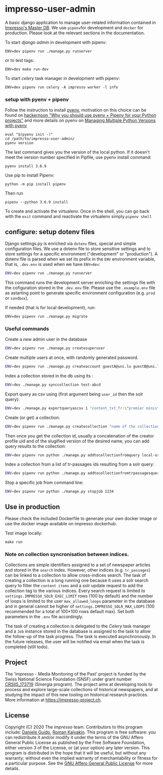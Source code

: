 # impresso-user-admin

A basic django application to manage user-related information contained in [Impresso's Master DB](https://github.com/impresso/impresso-master-db).
We use `pipenv`for development and `docker` for production. Please look at the relevant sections in the documentation.

To start _django admin_ in development with pipenv:

    ENV=dev pipenv run ./manage.py runserver

or to test tags:

    ENV=dev make run-dev

To start _celery_ task manager in development with pipenv:

    ENV=dev pipenv run celery -A impresso worker -l info

### setup with pyenv + pipenv

Follow the instruction to install [pyenv](https://github.com/pyenv/pyenv), motivation on this choice can be found on [hackernoon "Why you should use pyenv + Pipenv for your Python projects"](https://hackernoon.com/reaching-python-development-nirvana-bb5692adf30c)
and more details on pyenv on [Managing Multiple Python Versions with pyenv](http://akbaribrahim.com/managing-multiple-python-versions-with-pyenv/)

```
eval "$(pyenv init -)"
cd /path/to/impresso-user-admin/
pyenv version
```

The last command gives you the version of the local python. If it doesn't meet the version number specified in Pipfile,
use pyenv install command:

```
pyenv install 3.6.9
```

Use pip to install Pipenv:

```
python -m pip install pipenv
```

Then run

```
pipenv --python 3.6.9 install
```

To create and activate the virtualenv. Once in the shell, you can go back with the `exit` command and reactivate the virtualenv simply `pipenv shell`

## configure: setup dotenv files

Django settings.py is enriched via `dotenv` files, special and simple configuration files.
We use a dotenv file to store sensitive settings and to store settings for a specific environment ("development" or "production"). A dotenv file is parsed when we set its prefix in the `ENV` environment variable, that is, `.dev.env` is used when we have `ENV=dev`:

```sh
ENV=dev pipenv run ./manage.py runserver
```

This command runs the development server enriching the settings file with the cofiguration stored in the `.dev.env` file.
Please use the `.example.env` file as astarting point to generate specific environment configuration (e.g. `prod` or `sandbox`).

If needed (that is for local development), run:

```
ENV=dev pipenv run ./manage.py migrate
```

### Useful commands

Create a new admin user in the database

```sh
ENV=dev pipenv run ./manage.py createsuperuser
```

Create multiple users at once, with randomly generated password.

```sh
ENV=dev pipenv run ./manage.py createaccount guestA@uni.lu guestB@uni.lu
```

Index a collection stored in the db using its <id>:

```sh
ENV=dev ./manage.py synccollection test-abcd
```

Export query as csv using (first argument being `user_id` then the solr query):

```sh
ENV=dev ./manage.py exportqueryascsv 1 "content_txt_fr:\"premier ministre portugais\""
```

Create (or get) a collection:

```sh
ENV=dev pipenv run ./manage.py createcollection "name of the collection" my-username
```

Then once you get the collection id, usually a concatenation of the creator profile uid and of the slugified version of the desired name, you can add query results to the collection:

```sh
ENV=dev pipenv run python ./manage.py addtocollectionfromquery local-user_name-of-the-collection "content_txt_fr:\"premier ministre portugais\""
```

Index a collection from a list of tr-passages ids resulting from a solr query:

```sh
ENV=dev pipenv run python ./manage.py addtocollectionfromtrpassagesquery local-dg-abcde "cluster_id_s:tr-nobp-all-v01-c8590083914"
```

Stop a specific job from command line:

```sh
ENV=dev pipenv run python ./manage.py stopjob 1234
```

## Use in production

Please check the included Dockerfile to generate your own docker image or use the docker image available on impresso dockerhub.

Test image locally:

```
make run
```

### Note on collection syncronisation between indices.

Collections are simple identifiers assigned to a set of newspaper articles and stored in the `search` index. However, other indices (e.g. `tr_passages`) can be linked to a collection to allow cross-indices search.
The task of creating a collection is a long running one because it uses a solr search query to filter the `content items` and a solr update request to add the collection tag to the various indices. Every search request is limited to `settings.IMPRESSO_SOLR_EXEC_LIMIT` rows (100 by default) and the number of loops is limited to the user `max_allowed_loops` parameter in the database and in general cannot be higher of `settings.IMPRESSO_SOLR_MAX_LOOPS` (100 recommended for a total of 100\*100 rows default max). Set both parameters in the `.env` file accordingly.

The task of creating a collection is delegated to the _Celery_ task manager and a `Job` instance stored in the database is assigned to the task to allow the follow-up of the task progress. The task is executed asynchronously. In the future releases, the user will be notified via email when the task is completed (still todo).

## Project

The 'impresso - Media Monitoring of the Past' project is funded by the Swiss National Science Foundation (SNSF) under grant number [CRSII5_173719](http://p3.snf.ch/project-173719) (Sinergia program). The project aims at developing tools to process and explore large-scale collections of historical newspapers, and at studying the impact of this new tooling on historical research practices. More information at https://impresso-project.ch.

## License

Copyright (C) 2020 The _impresso_ team. Contributors to this program include: [Daniele Guido](https://github.com/danieleguido), [Roman Kalyakin](https://github.com/theorm).
This program is free software: you can redistribute it and/or modify it under the terms of the GNU Affero General Public License as published by the Free Software Foundation, either version 3 of the License, or (at your option) any later version.
This program is distributed in the hope that it will be useful, but without any warranty; without even the implied warranty of merchantability or fitness for a particular purpose. See the [GNU Affero General Public License](https://github.com/impresso/impresso-user-admin/blob/master/LICENSE) for more details.
